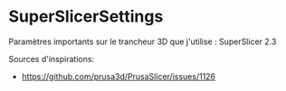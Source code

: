 # SuperSlicerSettings
Paramètres importants sur le trancheur 3D que j'utilise : SuperSlicer 2.3

Sources d'inspirations: 
*  https://github.com/prusa3d/PrusaSlicer/issues/1126
